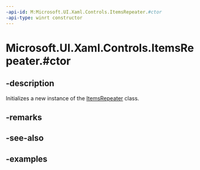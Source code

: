 ```yaml
---
-api-id: M:Microsoft.UI.Xaml.Controls.ItemsRepeater.#ctor
-api-type: winrt constructor
---
```


# Microsoft.UI.Xaml.Controls.ItemsRepeater.#ctor

<!--
public ItemsRepeater ();
-->

## -description

Initializes a new instance of the [ItemsRepeater](itemsrepeater.md) class.

## -remarks

## -see-also

## -examples

